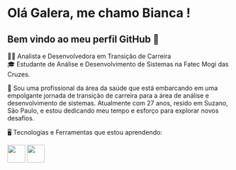 
# Olá Galera, me chamo Bianca !
## Bem vindo ao meu perfil GitHub 👋

👩‍💻 Analista e Desenvolvedora em Transição de Carreira  
🎓 Estudante de Análise e Desenvolvimento de Sistemas na Fatec Mogi das Cruzes.

💞️ Sou uma profissional da área da saúde que está embarcando em uma empolgante jornada de transição de carreira para a área de análise e desenvolvimento de sistemas. Atualmente com 27 anos, resido em Suzano, São Paulo, e estou dedicando meu tempo e esforço para explorar novos desafios.

🖥️ Tecnologias e Ferramentas que estou aprendendo:

<img loading="lazy" src="https://cdn.jsdelivr.net/gh/devicons/devicon/icons/java/java-original.svg" width="40" height="40"/> <img loading="lazy" src="https://cdn.jsdelivr.net/gh/devicons/devicon/icons/postgresql/postgresql-original-wordmark.svg" width="40" height="40"/>




<!---
Bianca-Troiano/Bianca-Troiano is a ✨ special ✨ repository because its `README.md` (this file) appears on your GitHub profile.
You can click the Preview link to take a look at your changes.
--->



